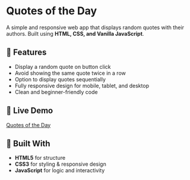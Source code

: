 # Quotes of the Day  

A simple and responsive web app that displays random quotes with their authors. Built using **HTML, CSS, and Vanilla JavaScript**.  

## 🎯 Features  
- Display a random quote on button click  
- Avoid showing the same quote twice in a row  
- Option to display quotes sequentially  
- Fully responsive design for mobile, tablet, and desktop  
- Clean and beginner-friendly code  

## 🚀 Live Demo  
[Quotes of the Day](https://mohamedashraf011.github.io/Quotes/)  

## 🧰 Built With  
- **HTML5** for structure  
- **CSS3** for styling & responsive design  
- **JavaScript** for logic and interactivity  
